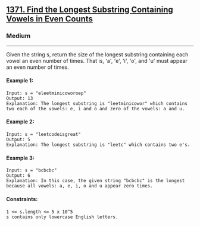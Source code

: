 [1371. Find the Longest Substring Containing Vowels in Even Counts](https://leetcode.com/problems/find-the-longest-substring-containing-vowels-in-even-counts/?envType=daily-question&envId=2024-09-15)
---------------------------------------------------------------------------------------------------------------------------------------------

### Medium
---------------------------------------------------------------------------------------------------------------------------------------------

Given the string s, return the size of the longest substring containing each vowel an even number of times. That is, 'a', 'e', 'i', 'o', and 'u' must appear an even number of times.

#### Example 1:
```
Input: s = "eleetminicoworoep"
Output: 13
Explanation: The longest substring is "leetminicowor" which contains two each of the vowels: e, i and o and zero of the vowels: a and u.
```
#### Example 2:
```
Input: s = "leetcodeisgreat"
Output: 5
Explanation: The longest substring is "leetc" which contains two e's.
```
#### Example 3:
```
Input: s = "bcbcbc"
Output: 6
Explanation: In this case, the given string "bcbcbc" is the longest because all vowels: a, e, i, o and u appear zero times.
```
#### Constraints:
```
1 <= s.length <= 5 x 10^5
s contains only lowercase English letters.
```
